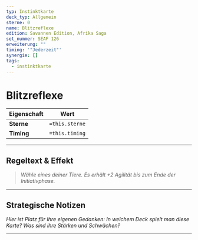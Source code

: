 ```yaml
---
typ: Instinktkarte
deck_typ: Allgemein
sterne: 0
name: Blitzreflexe
edition: Savannen Edition, Afrika Saga
set_nummer: SEAF 126
erweiterung: ""
timing: '"Jederzeit"'
synergie: []
tags:
  - instinktkarte
---
```


# Blitzreflexe

| Eigenschaft | Wert |
|---|---|
| **Sterne** | `=this.sterne` |
| **Timing** | `=this.timing` |

---
## Regeltext & Effekt

> *Wähle eines deiner Tiere. Es erhält +2 Agilität bis zum Ende der Initiativphase.*

---
## Strategische Notizen

*Hier ist Platz für Ihre eigenen Gedanken: In welchem Deck spielt man diese Karte? Was sind ihre Stärken und Schwächen?*

---
